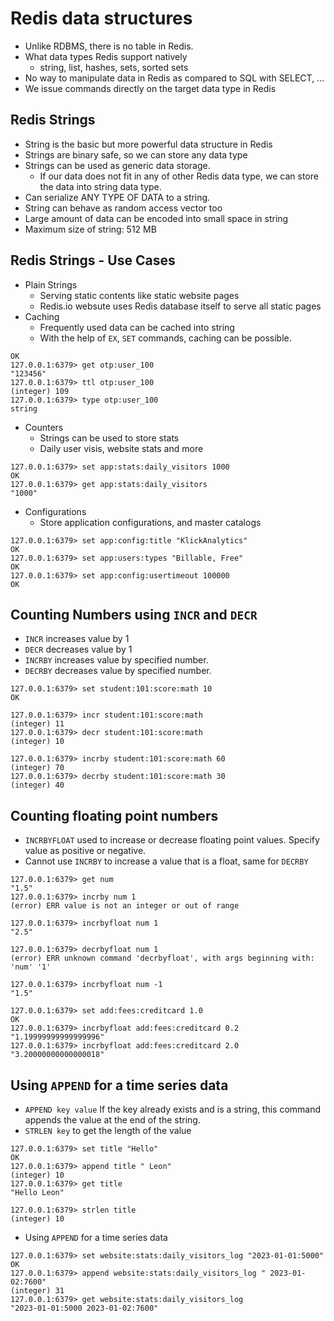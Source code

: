 # Redis data structures

- Unlike RDBMS, there is no table in Redis.
- What data types Redis support natively
    - string, list, hashes, sets, sorted sets
- No way to manipulate data in Redis as compared to SQL with SELECT, ...
- We issue commands directly on the target data type in Redis

## Redis Strings

- String is the basic but more powerful data structure in Redis
- Strings are binary safe, so we can store any data type
- Strings can be used as generic data storage.
    - If our data does not fit in any of other Redis data type, we can store the data into string data type.
- Can serialize ANY TYPE OF DATA to a string.
- String can behave as random access vector too
- Large amount of data can be encoded into small space in string
- Maximum size of string: 512 MB

## Redis Strings - Use Cases

- Plain Strings
    - Serving static contents like static website pages
    - Redis.io websute uses Redis database itself to serve all static pages
- Caching
    - Frequently used data can be cached into string
    - With the help of `EX`, `SET` commands, caching can be possible.

```127.0.0.1:6379> SETEX otp:user_100 120 123456
OK
127.0.0.1:6379> get otp:user_100
"123456"
127.0.0.1:6379> ttl otp:user_100
(integer) 109
127.0.0.1:6379> type otp:user_100
string
```

- Counters
    - Strings can be used to store stats
    - Daily user visis, website stats and more

```
127.0.0.1:6379> set app:stats:daily_visitors 1000
OK
127.0.0.1:6379> get app:stats:daily_visitors
"1000"
```

- Configurations
    - Store application configurations, and master catalogs

```
127.0.0.1:6379> set app:config:title "KlickAnalytics"
OK
127.0.0.1:6379> set app:users:types "Billable, Free"
OK
127.0.0.1:6379> set app:config:usertimeout 100000
OK
```

## Counting Numbers using `INCR` and `DECR`

- `INCR` increases value by 1
- `DECR` decreases value by 1
- `INCRBY` increases value by specified number.
- `DECRBY` decreases value by specified number.

```
127.0.0.1:6379> set student:101:score:math 10
OK

127.0.0.1:6379> incr student:101:score:math
(integer) 11
127.0.0.1:6379> decr student:101:score:math
(integer) 10

127.0.0.1:6379> incrby student:101:score:math 60
(integer) 70
127.0.0.1:6379> decrby student:101:score:math 30
(integer) 40
```

## Counting floating point numbers

- `INCRBYFLOAT` used to increase or decrease floating point values. Specify value as positive or negative.
- Cannot use `INCRBY` to increase a value that is a float, same for `DECRBY`

```
127.0.0.1:6379> get num
"1.5"
127.0.0.1:6379> incrby num 1
(error) ERR value is not an integer or out of range

127.0.0.1:6379> incrbyfloat num 1
"2.5"

127.0.0.1:6379> decrbyfloat num 1
(error) ERR unknown command 'decrbyfloat', with args beginning with: 'num' '1'

127.0.0.1:6379> incrbyfloat num -1
"1.5"

127.0.0.1:6379> set add:fees:creditcard 1.0
OK
127.0.0.1:6379> incrbyfloat add:fees:creditcard 0.2
"1.19999999999999996"
127.0.0.1:6379> incrbyfloat add:fees:creditcard 2.0
"3.20000000000000018"
```

## Using `APPEND` for a time series data

- `APPEND key value` If the key already exists and is a string, this command appends the value at the end of the string.
- `STRLEN key` to get the length of the value

```
127.0.0.1:6379> set title "Hello"
OK
127.0.0.1:6379> append title " Leon"
(integer) 10
127.0.0.1:6379> get title
"Hello Leon"

127.0.0.1:6379> strlen title
(integer) 10
```

- Using `APPEND` for a time series data

```
127.0.0.1:6379> set website:stats:daily_visitors_log "2023-01-01:5000"
OK
127.0.0.1:6379> append website:stats:daily_visitors_log " 2023-01-02:7600"
(integer) 31
127.0.0.1:6379> get website:stats:daily_visitors_log
"2023-01-01:5000 2023-01-02:7600"
```